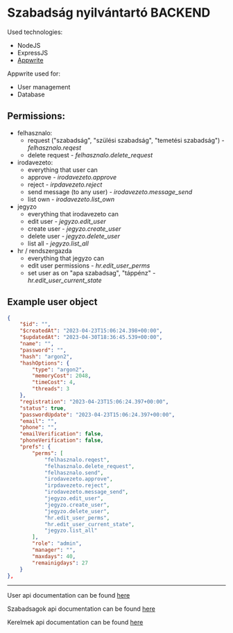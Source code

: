 # Szabadság nyilvántartó BACKEND

Used technologies:
 - NodeJS
 - ExpressJS
 - [Appwrite](https://appwrite.io/)

Appwrite used for:
 - User management
 - Database

## Permissions:
 - felhasznalo: 
   - request ("szabadság", "szülési szabadság", "temetési szabadság") - _felhasznalo.reqest_
   - delete request - _felhasznalo.delete_request_
 - irodavezeto:
   - everything that user can
   - approve - _irodavezeto.approve_
   - reject - _irpdavezeto.reject_
   - send message (to any user) - _irodavezeto.message_send_
   - list own - _irodavezeto.list_own_
 - jegyzo
   - everything that irodavezeto can
   - edit user - _jegyzo.edit_user_
   - create user - _jegyzo.create_user_
   - delete user - _jegyzo.delete_user_
   - list all - _jegyzo.list_all_
 - hr / rendszergazda
   - everything that jegyzo can
   - edit user permissions - _hr.edit_user_perms_
   - set user as on "apa szabadsag", "táppénz" - _hr.edit_user_current_state_

## Example user object
```json
{
    "$id": "",
    "$createdAt": "2023-04-23T15:06:24.398+00:00",
    "$updatedAt": "2023-04-30T18:36:45.539+00:00",
    "name": "",
    "password": "",
    "hash": "argon2",
    "hashOptions": {
        "type": "argon2",
        "memoryCost": 2048,
        "timeCost": 4,
        "threads": 3
    },
    "registration": "2023-04-23T15:06:24.397+00:00",
    "status": true,
    "passwordUpdate": "2023-04-23T15:06:24.397+00:00",
    "email": "",
    "phone": "",
    "emailVerification": false,
    "phoneVerification": false,
    "prefs": {
        "perms": [
            "felhasznalo.reqest",
            "felhasznalo.delete_request",
            "felhasznalo.send",
            "irodavezeto.approve",
            "irpdavezeto.reject",
            "irodavezeto.message_send",
            "jegyzo.edit_user",
            "jegyzo.create_user",
            "jegyzo.delete_user",
            "hr.edit_user_perms",
            "hr.edit_user_current_state",
            "jegyzo.list_all"
        ],
        "role": "admin",
        "manager": "",
        "maxdays": 40,
        "remainigdays": 27
    }
},
```

---

User api documentation can be found [here](https://documenter.getpostman.com/view/10735883/2s93Y5PKYK)

Szabadsagok api documentation can be found [here](https://documenter.getpostman.com/view/10735883/2s93eU1tSL)

Kerelmek api documentation can be found [here](https://documenter.getpostman.com/view/10735883/2s93eU1tWb)